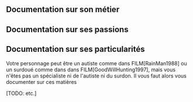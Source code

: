 <!-- Page: Documentation sur le personnage -->

## Documentation sur son métier

## Documentation sur ses passions

## Documentation sur ses particularités

Votre personnage peut être un autiste comme dans FILM[RainMan1988] ou un surdoué comme dans dans FILM[GoodWillHunting1997], mais vous n'êtes pas un spécialiste ni de l'autiste ni du surdon. Il vous faut alors vous documenter sur ces matières

[TODO: etc.]